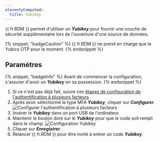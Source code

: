 ```yaml
---
eleventyComputed:
  title: Yubikey
---
```

{{ fr.RDM }} permet d'utiliser un ***Yubikey*** pour fournir une couche de sécurité supplémentaire lors de l'ouverture d'une source de données.

{% snippet, "badgeCaution" %}
{{ fr.RDM }} ne prend en charge que le Yubico OTP pour le moment.
{% endsnippet %}

## Paramètres

{% snippet, "badgeInfo" %}
Avant de commencer la configuration, s'assurer d'avoir un ***Yubikey*** en sa possession.
{% endsnippet %}

1. Si ce n'est pas déjà fait, suivre ces [étapes de configuration de l'authentification à plusieurs facteurs](/rdm/windows/data-sources/multi-factor-authentication/).
1. Après avoir sélectionné le type MFA ***Yubikey***, cliquer sur ***Configurer***.
![Configurer l'authentification à plusieurs facteurs](https://cdnweb.devolutions.net/docs/docs_en_rdm_windows_clip10014.png)
1. Insérer le ***Yubikey*** dans un port USB de l'ordinateur.
1. Maintenir le bouton doré sur le ***Yubikey*** pour que le code soit rempli dans le champ.
![Configuration Yubikey](https://cdnweb.devolutions.net/docs/docs_en_rdm_windows_clip10015.png)
1. Cliquer sur ***Enregistrer***.
1. Relancer {{ fr.RDM }} pour être invité à entrer un code ***Yubikey***.
